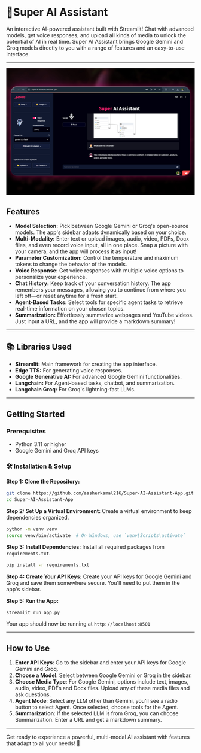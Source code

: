 # 🚀Super AI Assistant

An interactive AI-powered assistant built with Streamlit! Chat with advanced models, get voice responses, and upload all kinds of media to unlock the potential of AI in real time. Super AI Assistant brings Google Gemini and Groq models directly to you with a range of features and an easy-to-use interface.

---
![Super AI Assistant](assets/pic1.jpg)
## Features

- **Model Selection:** Pick between Google Gemini or Groq's open-source models. The app's sidebar adapts dynamically based on your choice.
- **Multi-Modality:** Enter text or upload images, audio, video, PDFs, Docx files, and even record voice input, all in one place. Snap a picture with your camera, and the app will process it as input!
- **Parameter Customization:** Control the temperature and maximum tokens to change the behavior of the models.
- **Voice Response:** Get voice responses with multiple voice options to personalize your experience.
- **Chat History:** Keep track of your conversation history. The app remembers your messages, allowing you to continue from where you left off—or reset anytime for a fresh start.
- **Agent-Based Tasks:** Select tools for specific agent tasks to retrieve real-time information on your chosen topics.
- **Summarization:** Effortlessly summarize webpages and YouTube videos.
Just input a URL, and the app will provide a markdown summary!

---

## 📚 Libraries Used

- **Streamlit:** Main framework for creating the app interface.
- **Edge TTS:** For generating voice responses.
- **Google Generative AI:** For advanced Google Gemini functionalities.
- **Langchain:** For Agent-based tasks, chatbot, and summarization.
- **Langchain Groq:** For Groq's lightning-fast LLMs.

---
## Getting Started
### Prerequisites
- Python 3.11 or higher
- Google Gemini and Groq API keys
 
### 🛠️ Installation & Setup

**Step 1: Clone the Repository:**
```bash
git clone https://github.com/aasherkamal216/Super-AI-Assistant-App.git
cd Super-AI-Assistant-App
```

**Step 2: Set Up a Virtual Environment:**
Create a virtual environment to keep dependencies organized.

```bash
python -m venv venv
source venv/bin/activate  # On Windows, use `venv\Scripts\activate`
```

**Step 3: Install Dependencies:**
Install all required packages from `requirements.txt`.

```bash
pip install -r requirements.txt
```

**Step 4: Create Your API Keys:**
Create your API keys for Google Gemini and Groq and save them somewhere secure. You'll need to put them in the app's sidebar.

**Step 5: Run the App:**

```bash
streamlit run app.py
```

Your app should now be running at `http://localhost:8501`

---

##  How to Use
1. **Enter API Keys**: Go to the sidebar and enter your API keys for Google Gemini and Groq.
2. **Choose a Model**: Select between Google Gemini or Groq in the sidebar.
3. **Choose Media Type**: For Google Gemini, options include text, images, audio, video, PDFs and Docx files. Upload any of these media files and ask questions.
4. **Agent Mode**: Select any LLM other than Gemini, you'll see a radio button to select Agent. Once selected, choose tools for the Agent.
5. **Summarization**: If the selected LLM is from Groq, you can choose Summarization. Enter a URL and get a markdown summary.
---

Get ready to experience a powerful, multi-modal AI assistant with features that adapt to all your needs! 🚀
